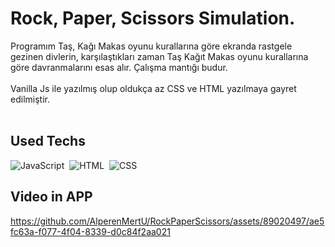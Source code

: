 # Rock, Paper, Scissors Simulation.

Programım Taş, Kağı Makas oyunu kurallarına göre ekranda rastgele gezinen divlerin, karşılaştıkları zaman Taş Kağıt Makas oyunu kurallarına göre davranmalarını esas alır.
Çalışma mantığı budur.
<br/><br/>
Vanilla Js ile yazılmış olup oldukça az CSS ve HTML yazılmaya gayret edilmiştir.
<br/><br/>
## Used Techs
![JavaScript](https://img.shields.io/badge/-JavaScript-05122A?style=flat&logo=javascript)&nbsp;
![HTML](https://img.shields.io/badge/-HTML-05122A?style=flat&logo=HTML5)&nbsp;
![CSS](https://img.shields.io/badge/-CSS-05122A?style=flat&logo=CSS3&logoColor=1572B6)&nbsp;


## Video in APP 
https://github.com/AlperenMertU/RockPaperScissors/assets/89020497/ae5fc63a-f077-4f04-8339-d0c84f2aa021


